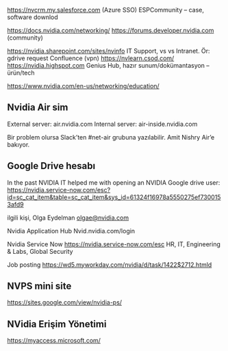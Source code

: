 https://nvcrm.my.salesforce.com  (Azure SSO)
ESPCommunity – case, software downlod

https://docs.nvidia.com/networking/
https://forums.developer.nvidia.com
(community)

https://nvidia.sharepoint.com/sites/nvinfo
IT Support, vs vs Intranet. Ör: gdrive request 
Confluence (vpn)
https://nvlearn.csod.com/
https://nvidia.highspot.com
Genius Hub, hazır sunum/dokümantasyon – ürün/tech

https://www.nvidia.com/en-us/networking/education/


## Nvidia Air sim
External server: air.nvidia.com
Internal server: air-inside.nvidia.com

Bir problem olursa Slack’ten #net-air grubuna yazılabilir. Amit Nishry Air’e bakıyor.

## Google Drive hesabı
In the past NVIDIA IT helped me with opening an NVIDIA Google drive user:
https://nvidia.service-now.com/esc?id=sc_cat_item&table=sc_cat_item&sys_id=61324f16978a5550275ef7300153afd9
 
ilgili kişi, Olga Eydelman olgae@nvidia.com

Nvidia Application Hub
Nvid.nvidia.com/login
 
Nvidia Service Now
https://nvidia.service-now.com/esc
HR, IT, Engineering & Labs, Global Security
 
 
Job posting https://wd5.myworkday.com/nvidia/d/task/1422$2712.htmld
 
## NVPS mini site
https://sites.google.com/view/nvidia-ps/
 
## NVidia Erişim Yönetimi
https://myaccess.microsoft.com/
 
